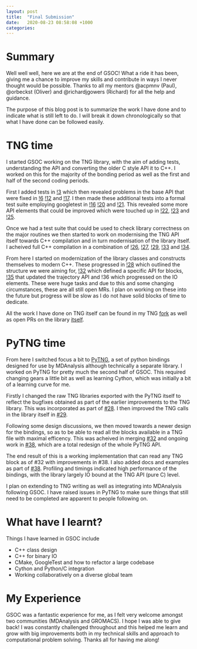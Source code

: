 ```yaml
---
layout: post
title:  "Final Submission"
date:   2020-08-23 08:58:08 +1000
categories: 
---
```


# Summary

Well well well, here we are at the end of GSOC! What a ride it has been, giving
me a chance to improve my skills and contribute in ways I never thought would
be possible. Thanks to all my mentors @acpmnv (Paul), @orbeckst (Oliver) and
@richardjgowers (Richard) for all the help and guidance.

The purpose of this blog post is to summarize the work I have done and to indicate what is still
left to do. I will break it down chronologically so that what I have done can
be followed easily.

# TNG time

I started GSOC working on the TNG library, with the aim of adding tests,
understanding the API and converting the older C style API it to C++.  I worked
on this for the majority of the bonding period as well as the first and half of
the second coding periods.

First I added tests in [!3](https://gitlab.com/gromacs/tng/-/merge_requests/3) which then revealed problems in the base API that were fixed in [!6](https://gitlab.com/gromacs/tng/-/merge_requests/6) [!12](https://gitlab.com/gromacs/tng/-/merge_requests/12)
and [!17](https://gitlab.com/gromacs/tng/-/merge_requests/17).  I then made these additional tests into a formal test suite employing
googletest in [!16](https://gitlab.com/gromacs/tng/-/merge_requests/16) [!20](https://gitlab.com/gromacs/tng/-/merge_requests/20) and [!21](https://gitlab.com/gromacs/tng/-/merge_requests/21). This revealed some more API elements that could be improved which were
touched up in [!22](https://gitlab.com/gromacs/tng/-/merge_requests/22), [!23](https://gitlab.com/gromacs/tng/-/merge_requests/23) and [!25](https://gitlab.com/gromacs/tng/-/merge_requests/25).

Once we had a test suite that could be used to check library correctness on the
major routines we then started to work on modernising the TNG API itself
towards C++ compilation and in turn modernisation of the library itself. I
acheived full C++ compilation in a combination of [!26](https://gitlab.com/gromacs/tng/-/merge_requests/26), [!27](https://gitlab.com/gromacs/tng/-/merge_requests/27), [!29](https://gitlab.com/gromacs/tng/-/merge_requests/29), [!33](https://gitlab.com/gromacs/tng/-/merge_requests/33) and [!34](https://gitlab.com/gromacs/tng/-/merge_requests/34). 

From here I started on modernization of the library classes and constructs
themselves to modern C++. These progressed in [!28](https://gitlab.com/gromacs/tng/-/merge_requests/28) which outlined the structure we were aiming
for, [!32](https://gitlab.com/gromacs/tng/-/merge_requests/32) which defined a specific API for blocks, [!35](https://gitlab.com/gromacs/tng/-/merge_requests/35) that updated the
trajectory API and !36 which progressed on the IO elements. These were huge
tasks and due to this and some changing circumstances, these are all still open
MRs. I plan on working on these into the future but progress will be slow as I
do not have solid blocks of time to dedicate. 

All the work I have done on TNG itself can be found in my TNG
[fork](https://gitlab.com/hugomacdermott/tng) as well as open PRs on the
library [itself](https://gitlab.com/gromacs/tng).


# PyTNG time

From here I switched focus a bit to
[PyTNG](https://github.com/MDAnalysis/pytng), a set of python bindings designed
for use by MDAnalysis although technically a separate library. I worked on PyTNG
for pretty much the second half of GSOC. This required
changing gears a little bit as well as learning Cython, which was initially a
bit of a learning curve for me. 

Firstly I changed the raw TNG libraries exported with the PyTNG itself to
reflect the bugfixes obtained as part of the earlier improvements to the TNG
library. This was incorporated as part of
[#28](https://github.com/MDAnalysis/pytng/pull/28). I then improved the TNG
calls in the library itself in [#29](https://github.com/MDAnalysis/pytng/pull/29).

Following some design discussions, we then moved towards a newer design for the
bindings, so as to be able to read all the blocks available in a TNG file with
maximal efficency. This was acheived in merging
[#32](https://github.com/MDAnalysis/pytng/pull/32) and ongoing work in
[#38](https://github.com/MDAnalysis/pytng/pull/38), which are a total
redesign of the whole PyTNG API.

The end result of this is a working implementation that can read any TNG block
as of #32 with improvements in #38.
I also added docs and examples as
part of [#38](https://github.com/MDAnalysis/pytng/pull/38). Profiling and
timings indicated high performance of the bindings, with the library largely IO
bound at the TNG API (pure C) level.

I plan on extending to TNG writing as well as integrating into MDAnalysis
following GSOC. I have raised issues in PyTNG to make sure things that still
need to be completed are apparent to people following on.

# What have I learnt?

Things I have learned in GSOC include

* C++ class design
* C++ for binary IO
* CMake, GoogleTest and how to refactor a large codebase
* Cython and Python/C integration
* Working collaboratively on a diverse global team

# My Experience

GSOC was a fantastic experience for me, as I felt very welcome amongst two
communities (MDAnalysis and GROMACS). I hope I was able to give back! I was
constantly challenged throughout and this helped me learn and grow with big
improvements both in my technical skills and approach to computational problem
solving. Thanks all for having me along!





